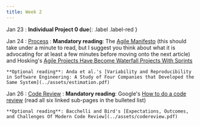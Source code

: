 ```yaml
---
title: Week 2
---
```


Jan 23
 : **Individual Project 0 due**{: .label .label-red } 

Jan 24
: [Process](#)
  : **Mandatory reading**: The [Agile Manifesto](https://agilemanifesto.org/) (this should take under a minute to read, but I suggest you think about what it is advocating for at least a few minutes before moving onto the next article) and Hosking's [Agile Projects Have Become Waterfall Projects With Sprints](https://itnext.io/agile-projects-have-become-waterfall-projects-with-sprints-536141801856)
  
    **Optional reading**: Anda et al.'s [Variability and Reproducibility in Software Engineering: A Study of Four Companies that Developed the Same System](../assets/estimation.pdf)

Jan 26
: [Code Review](#)
  : **Mandatory reading**: Google's [How to do a code review](https://google.github.io/eng-practices/review/reviewer/) (read all six linked sub-pages in the bulleted list)

    **Optional reading**: Bacchelli and Bird's [Expectations, Outcomes, and Challenges Of Modern Code Review](../assets/codereview.pdf)
